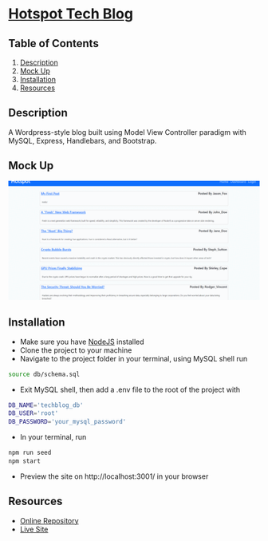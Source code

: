 # [Hotspot Tech Blog](https://hotspot-blog.herokuapp.com/)

## Table of Contents
1. [Description](#description)
2. [Mock Up](#mock-up)
3. [Installation](#installation)
4. [Resources](#resources)

## Description
A Wordpress-style blog built using Model View Controller paradigm with MySQL, Express, Handlebars, and Bootstrap.

## Mock Up
![Mock up of website](/assets/mockup.gif)

## Installation
- Make sure you have [NodeJS](https://nodejs.org/en/download/) installed
- Clone the project to your machine
-  Navigate to the project folder in your terminal, using MySQL shell run
```bash
source db/schema.sql
```
- Exit MySQL shell, then add a .env file to the root of the project with
```bash
DB_NAME='techblog_db'
DB_USER='root'
DB_PASSWORD='your_mysql_password'
```
- In your terminal, run
```bash
npm run seed
npm start
```
- Preview the site on http://localhost:3001/ in your browser

## Resources
- [Online Repository](https://github.com/JtheFox/hotspot-tech-blog)
- [Live Site](https://hotspot-blog.herokuapp.com/)